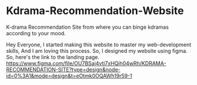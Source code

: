 # Kdrama-Recommendation-Website
K-drama Recommendation Site from where you can binge kdramas according to your mood.

Hey Everyone, I started making this website to master my web-development skills, And I am loving this process. So, I designed my website using figma. So, here's the link to the landing page. 
https://www.figma.com/file/OU7BSaj4vti7xHQjh04wRh/KDRAMA-RECOMMENDATION-SITE?type=design&node-id=0%3A1&mode=design&t=eOtmk0OQAWh19r59-1

